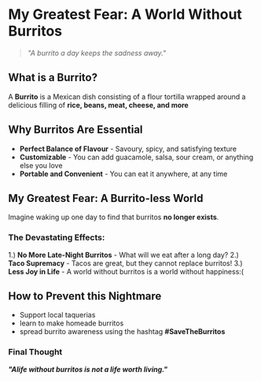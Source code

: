# My Greatest Fear: A World Without Burritos
> *"A burrito a day keeps the sadness away."*

## What is a Burrito?
A **Burrito** is a Mexican dish consisting of a flour tortilla wrapped around a delicious filling of **rice, beans, meat, cheese, and more**

## Why Burritos Are Essential 
- **Perfect Balance of Flavour** - Savoury, spicy, and satisfying texture
- **Customizable** - You can add guacamole, salsa, sour cream, or anything else you love
- **Portable and Convenient** - You can eat it anywhere, at any time

## My Greatest Fear: A Burrito-less World
Imagine waking up one day to find that burritos **no longer exists**.

### The Devastating Effects:
1.) **No More Late-Night Burritos** - What will we eat after a long day?
2.) **Taco Supremacy** - Tacos are great, but they cannot replace burritos!
3.) **Less Joy in Life** - A world without burritos is a world without happiness:( 

## How to Prevent this Nightmare
- Support local taquerias
- learn to make homeade burritos
- spread burrito awareness using the hashtag **#SaveTheBurritos**

### Final Thought
**_"Alife without burritos is not a life worth living."_**

